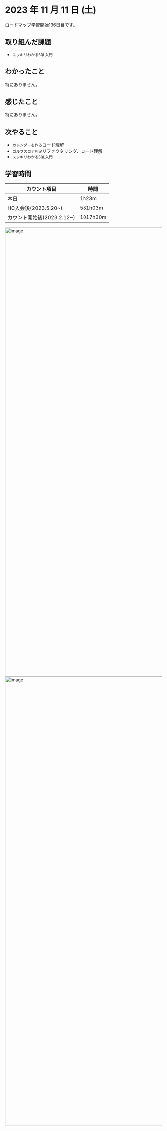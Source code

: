# 2023 年 11 月 11 日 (土)
ロードマップ学習開始136日目です。

## 取り組んだ課題
- `スッキリわかるSQL入門`


## わかったこと
特にありません。


## 感じたこと
特にありません。


## 次やること
- `カレンダーを作る`コード理解
- `ゴルフスコア判定`リファクタリング、コード理解
- `スッキリわかるSQL入門`


## 学習時間
|カウント項目|時間|
|----|----|
|本日|1h23m|
|HC入会後(2023.5.20~)|581h03m|
|カウント開始後(2023.2.12~)|1017h30m|


<img width="1440" alt="image" src="https://github.com/yokoyamamn/daily_report/assets/94735931/ce193cc7-7b83-4a4d-94ef-ca9de66eb6ad">
<img width="1440" alt="image" src="https://github.com/yokoyamamn/daily_report/assets/94735931/fa3c13d2-f918-41b4-8367-390900f5e8b8">
